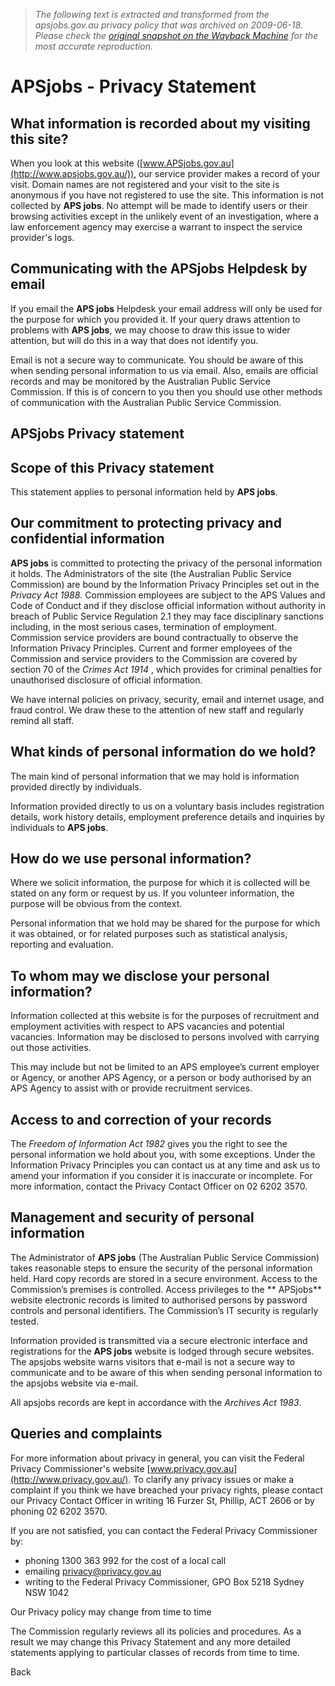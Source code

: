 > *The following text is extracted and transformed from the apsjobs.gov.au privacy policy that was archived on 2009-06-18. Please check the [original snapshot on the Wayback Machine](https://web.archive.org/web/20090618073809id_/http%3A//www.apsjobs.gov.au/PrivacyStatement.aspx%3Fifm%3Dtrue) for the most accurate reproduction.*

# APSjobs - Privacy Statement

##  What information is recorded about my visiting this site?

When you look at this website ([www.APSjobs.gov.au](http://www.apsjobs.gov.au/)), our service provider makes a record of your visit. Domain names are not registered and your visit to the site is anonymous if you have not registered to use the site. This information is not collected by **APS jobs**. No attempt will be made to identify users or their browsing activities except in the unlikely event of an investigation, where a law enforcement agency may exercise a warrant to inspect the service provider's logs. 

##  Communicating with the APSjobs Helpdesk by email

If you email the **APS jobs** Helpdesk your email address will only be used for the purpose for which you provided it. If your query draws attention to problems with **APS jobs**, we may choose to draw this issue to wider attention, but will do this in a way that does not identify you.

Email is not a secure way to communicate. You should be aware of this when sending personal information to us via email. Also, emails are official records and may be monitored by the Australian Public Service Commission. If this is of concern to you then you should use other methods of communication with the Australian Public Service Commission.

  


## APSjobs Privacy statement

##  Scope of this Privacy statement

This statement applies to personal information held by **APS jobs**.

##  Our commitment to protecting privacy and confidential information

**APS jobs** is committed to protecting the privacy of the personal information it holds. The Administrators of the site (the Australian Public Service Commission) are bound by the Information Privacy Principles set out in the _Privacy Act 1988_. Commission employees are subject to the APS Values and Code of Conduct and if they disclose official information without authority in breach of Public Service Regulation 2.1 they may face disciplinary sanctions including, in the most serious cases, termination of employment. Commission service providers are bound contractually to observe the Information Privacy Principles. Current and former employees of the Commission and service providers to the Commission are covered by section 70 of the _Crimes Act 1914_ , which provides for criminal penalties for unauthorised disclosure of official information.

We have internal policies on privacy, security, email and internet usage, and fraud control. We draw these to the attention of new staff and regularly remind all staff.

##  What kinds of personal information do we hold?

The main kind of personal information that we may hold is information provided directly by individuals.

Information provided directly to us on a voluntary basis includes registration details, work history details, employment preference details and inquiries by individuals to **APS jobs**.

##  How do we use personal information?

Where we solicit information, the purpose for which it is collected will be stated on any form or request by us. If you volunteer information, the purpose will be obvious from the context. 

Personal information that we hold may be shared for the purpose for which it was obtained, or for related purposes such as statistical analysis, reporting and evaluation.

##  To whom may we disclose your personal information?

Information collected at this website is for the purposes of recruitment and employment activities with respect to APS vacancies and potential vacancies. Information may be disclosed to persons involved with carrying out those activities.

This may include but not be limited to an APS employee’s current employer or Agency, or another APS Agency, or a person or body authorised by an APS Agency to assist with or provide recruitment services.

##  Access to and correction of your records

The _Freedom of Information Act 1982_ gives you the right to see the personal information we hold about you, with some exceptions. Under the Information Privacy Principles you can contact us at any time and ask us to amend your information if you consider it is inaccurate or incomplete. For more information, contact the Privacy Contact Officer on 02 6202 3570.

##  Management and security of personal information

The Administrator of **APS jobs** (The Australian Public Service Commission) takes reasonable steps to ensure the security of the personal information held. Hard copy records are stored in a secure environment. Access to the Commission’s premises is controlled. Access privileges to the ** APSjobs** website electronic records is limited to authorised persons by password controls and personal identifiers. The Commission’s IT security is regularly tested.

Information provided is transmitted via a secure electronic interface and registrations for the **APS jobs** website is lodged through secure websites. The apsjobs website warns visitors that e-mail is not a secure way to communicate and to be aware of this when sending personal information to the apsjobs website via e-mail.

All apsjobs records are kept in accordance with the _Archives Act 1983_.

  


## Queries and complaints

For more information about privacy in general, you can visit the Federal Privacy Commissioner's website [www.privacy.gov.au](http://www.privacy.gov.au/). To clarify any privacy issues or make a complaint if you think we have breached your privacy rights, please contact our Privacy Contact Officer in writing 16 Furzer St, Phillip, ACT 2606 or by phoning 02 6202 3570.

If you are not satisfied, you can contact the Federal Privacy Commissioner by:

  * phoning 1300 363 992 for the cost of a local call
  * emailing [privacy@privacy.gov.au](mailto:privacy@privacy.gov.au)
  * writing to the Federal Privacy Commissioner, GPO Box 5218 Sydney NSW 1042



Our Privacy policy may change from time to time

The Commission regularly reviews all its policies and procedures. As a result we may change this Privacy Statement and any more detailed statements applying to particular classes of records from time to time.

Back 
